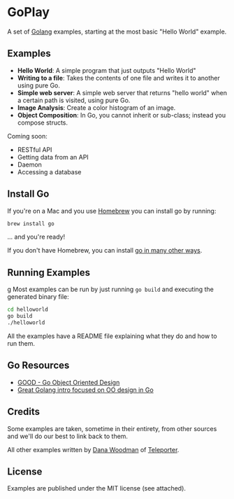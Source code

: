 # GoPlay

A set of [Golang](http://golang.org) examples, starting at the most basic "Hello World" example.

## Examples

- **Hello World**: A simple program that just outputs "Hello World"
- **Writing to a file**: Takes the contents of one file and writes it to another using pure Go.
- **Simple web server**: A simple web server that returns "hello world" when a certain path is visited, using pure Go.
- **Image Analysis**: Create a color histogram of an image.
- **Object Composition**: In Go, you cannot inherit or sub-class; instead you compose structs.

Coming soon:

- RESTful API
- Getting data from an API
- Daemon
- Accessing a database

## Install Go

If you're on a Mac and you use [Homebrew](http://brew.sh/) you can install go by running:

```bash
brew install go
```

... and you're ready!

If you don't have Homebrew, you can install [go in many other ways](http://golang.org/doc/install).

## Running Examples
g
Most examples can be run by just running `go build` and executing the generated binary file:

```bash
cd helloworld
go build
./helloworld
```

All the examples have a README file explaining what they do and how to run them.

## Go Resources

* [GOOD - Go Object Oriented Design](http://nathany.com/good/)
* [Great Golang intro focused on OO design in Go](http://areyoufuckingcoding.me/2012/07/25/object-desoriented-language/)

## Credits

Some examples are taken, sometime in their entirety, from other sources and we'll do our best to link back to them.

All other examples written by [Dana Woodman](http://danawoodman.com) of [Teleporter](http://teleporter.io).

## License

Examples are published under the MIT license (see attached).
